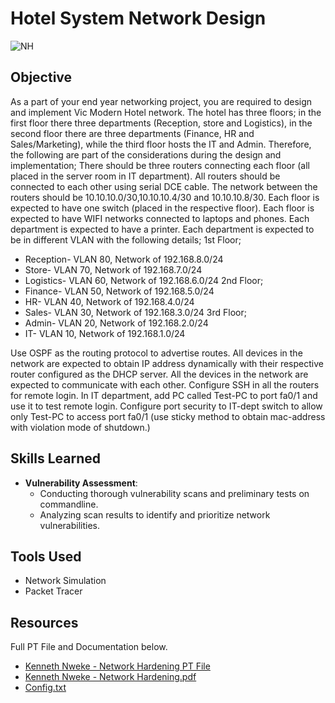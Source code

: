 # Hotel System Network Design
![NH](https://github.com/KennethNweke/NetworkHardening/assets/88651458/e312b440-647a-4155-8c35-fb4cf460206b)

## Objective








As a part of your end year networking project, you are required to design and implement Vic Modern Hotel network. The hotel has three floors; in the first floor there three departments (Reception, store and Logistics), in the second floor there are three departments (Finance, HR and Sales/Marketing), while the third floor hosts the IT and Admin. Therefore, the following are part of the considerations during the design and implementation;
There should be three routers connecting each floor (all placed in the server room in IT department).
All routers should be connected to each other using serial DCE cable.
The network between the routers should be 10.10.10.0/30,10.10.10.4/30 and 10.10.10.8/30.
Each floor is expected to have one switch (placed in the respective floor).
Each floor is expected to have WIFI networks connected to laptops and phones.
Each department is expected to have a printer.
Each department is expected to be in different VLAN with the following details;
1st Floor;
- Reception- VLAN 80, Network of 192.168.8.0/24
- Store- VLAN 70, Network of 192.168.7.0/24
- Logistics- VLAN 60, Network of 192.168.6.0/24
2nd Floor;
- Finance- VLAN 50, Network of 192.168.5.0/24
- HR- VLAN 40, Network of 192.168.4.0/24
- Sales- VLAN 30, Network of 192.168.3.0/24
3rd Floor;
- Admin- VLAN 20, Network of 192.168.2.0/24
- IT- VLAN 10, Network of 192.168.1.0/24

Use OSPF as the routing protocol to advertise routes.
All devices in the network are expected to obtain IP address dynamically with their respective router configured as the DHCP server.
All the devices in the network are expected to communicate with each other.
Configure SSH in all the routers for remote login.
In IT department, add PC called Test-PC to port fa0/1 and use it to test remote login.
Configure port security to IT-dept switch to allow only Test-PC to access port fa0/1 (use sticky method to obtain mac-address with violation mode of shutdown.)









































## Skills Learned

- **Vulnerability Assessment**:
  - Conducting thorough vulnerability scans and preliminary tests on commandline.
  - Analyzing scan results to identify and prioritize network vulnerabilities.



## Tools Used
- Network Simulation
- Packet Tracer



## Resources
Full PT File and Documentation below.
  - [Kenneth Nweke - Network Hardening PT File](https://drive.google.com/file/d/1ZIx2nJbQ4dz31UHAGyo1UcuZNtdKV9jN/view?usp=sharing)
  -  [Kenneth Nweke - Network Hardening.pdf](https://github.com/user-attachments/files/15987380/Kenneth.Nweke.-.Network.Hardening.pdf)
  -  [Config.txt](https://github.com/user-attachments/files/16028626/Config.txt)

